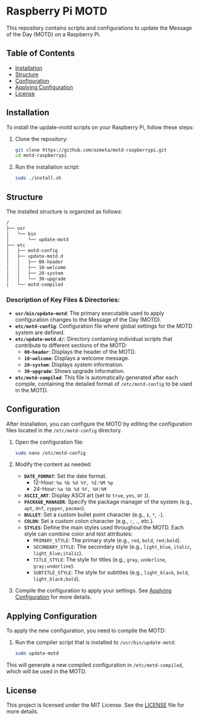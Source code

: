 # Raspberry Pi MOTD

This repository contains scripts and configurations to update the Message of the Day (MOTD) on a Raspberry Pi.

## Table of Contents
- [Installation](#installation)
- [Structure](#structure)
- [Configuration](#configuration)
- [Applying Configuration](#applying-configuration)
- [License](#license)

## Installation

To install the update-motd scripts on your Raspberry Pi, follow these steps:

1. Clone the repository:
    ```sh
    git clone https://github.com/ozmeta/motd-raspberrypi.git
    cd motd-raspberrypi
    ```

2. Run the installation script:
    ```sh
    sudo ./install.sh
    ```

## Structure

The installed structure is organized as follows:

```bash
/
├── usr
│   └── bin
│       └── update-motd
├── etc
│   ├── motd-config
│   ├── update-motd.d
│   │   ├── 00-header
│   │   ├── 10-welcome
│   │   ├── 20-system
│   │   └── 30-upgrade
│   └── motd-compiled
```

### Description of Key Files & Directories:

- **`usr/bin/update-motd`**: The primary executable used to apply configuration changes to the Message of the Day (MOTD).
- **`etc/motd-config`**: Configuration file where global settings for the MOTD system are defined.
- **`etc/update-motd.d/`**: Directory containing individual scripts that contribute to different sections of the MOTD:
    - **`00-header`**: Displays the header of the MOTD.
    - **`10-welcome`**: Displays a welcome message.
    - **`20-system`**: Displays system information.
    - **`30-upgrade`**: Shows upgrade information.
- **`etc/motd-compiled`**: This file is automatically generated after each compile, containing the detailed format of `/etc/motd-config` to be used in the MOTD.

## Configuration

After installation, you can configure the MOTD by editing the configuration files located in the `/etc/motd-config` directory.

1. Open the configuration file:
    ```sh
    sudo nano /etc/motd-config
    ```

2. Modify the content as needed:
    - **`DATE_FORMAT`**: Set the date format.
        - 12-Hour: `%a %b %d %Y, %I:%M %p`
        - 24-Hour: `%a %b %d %Y, %H:%M`
    - **`ASCII_ART`**: Display ASCII art (set to `true`, `yes`, or `1`).
    - **`PACKAGE_MANAGER`**: Specify the package manager of the system (e.g., `apt`, `dnf`, `zypper`, `pacman`).
    - **`BULLET`**: Set a custom bullet point character (e.g., `❯`, `*`, `-`).
    - **`COLON`**: Set a custom colon character (e.g., `:`, `.`, etc.).
    - **`STYLES`**: Define the main styles used throughout the MOTD. Each style can combine color and text attributes:
        - `PRIMARY_STYLE`: The primary style (e.g., `red`, `bold`, `red;bold`).
        - `SECONDARY_STYLE`: The secondary style (e.g., `light_blue`, `italic`, `light_blue;italic`).
        - `TITLE_STYLE`: The style for titles (e.g., `gray`, `underline`, `gray;underline`).
        - `SUBTITLE_STYLE`: The style for subtitles (e.g., `light_black`, `bold`, `light_black;bold`).

3. Compile the configuration to apply your settings. See [Applying Configuration](#applying-configuration) for more details.

## Applying Configuration

To apply the new configuration, you need to compile the MOTD:

1. Run the compiler script that is installed to `/usr/bin/update-motd`:
    ```sh
    sudo update-motd
    ```

This will generate a new compiled configuration in `/etc/motd-compiled`, which will be used in the MOTD.

## License

This project is licensed under the MIT License. See the [LICENSE](LICENSE) file for more details.
